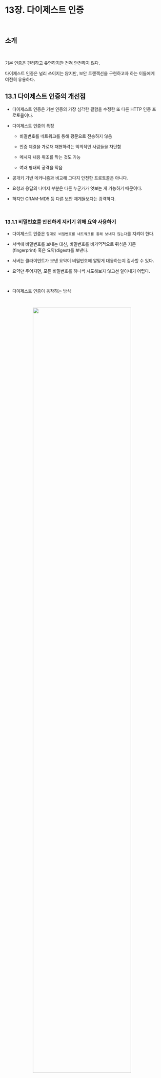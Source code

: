# 13장. 다이제스트 인증

<br>

## 소개

<br>

기본 인증은 편리하고 유연하지만 전혀 안전하지 않다.

다이제스트 인증은 널리 쓰이지는 않지만, 보안 트랜잭션을 구현하고자 하는 이들에게 여전히 유용하다.


## 13.1 다이제스트 인증의 개선점

- 다이제스트 인증은 기본 인증의 가장 심각한 결함을 수정한 또 다른 HTTP 인증 프로토콜이다.

- 다이제스트 인증의 특징

    - 비밀번호를 네트워크를 통해 평문으로 전송하지 않음

    - 인증 체결을 가로채 재현하려는 악의적인 사람들을 차단함

    - 메시지 내용 위조를 막는 것도 가능

    - 여러 형태의 공격을 막음

- 공개키 기반 메커니즘과 비교해 그다지 안전한 프로토콜은 아니다.

- 요청과 응답의 나머지 부분은 다른 누군가가 엿보는 게 가능하기 때문이다.

- 하지만 CRAM-MD5 등 다른 보안 체계들보다는 강력하다.

<br>

### 13.1.1 비밀번호를 안전하게 지키기 위해 요약 사용하기

- 다이제스트 인증은 `절대로 비밀번호를 네트워크를 통해 보내지 않는다`를 지켜야 한다.

- 서버에 비밀번호를 보내는 대신, 비밀번호를 비가역적으로 뒤섞은 지문(fingerprint) 혹은 요약(digest)를 보낸다.

- 서버는 클라이언트가 보낸 요약이 비밀번호에 알맞게 대응하는지 검사할 수 있다.

- 요약만 주어지면, 모든 비밀번호를 하나씩 시도해보지 않고선 알아내기 어렵다.

<br>

- 다이제스트 인증이 동작하는 방식

<br>

<p align="center"><img src="../images/13_1.png" width="80%"></p>

<br>

### 13.1.2 단방향 요약

- 요약은 단방향 함수로 동작하고, 입력 가능한 무한 가지의 모든 입력값들을 유한한 범위의 압축으로 변환한다.
  
- 두 개의 서로 다른 입력이 같은 다이제스트로 변환하는 충돌(collision)이 발생하기도 하지만 실제 충돌을 만날 확률은 매우 작다.

- 인기 있는 요약함수인 MD5(Message Digest)는 임의의 바이트 배열을 원래 길이와 상관 없이 128비트 요약으로 변환한다.

- 128비트는 종종 32글자의 16진수 문자로 표현되며 각 문자는 각각 4비트의 값을 의미한다.

- 비밀번호 혹은 요약 둘중 하나만 가져도 나머지를 추측하기 쉽지 않다.

- 요약 함수는 보통 암호 체크섬(cryptographic checksums)로 불리고, 단방향 해시 함수이거나 지문 함수(fingerprint function)이다.

<br>

### 13.1.3 재전송 방지를 위한 난스(nonce) 사용

- 단방향 요약은 비밀번호를 그대로 전송해야 할 필요가 없다.

- 대신 비밀번호에 대한 요약을 보내주고 악의적인 집단이 쉽게 요약에서 원래 비밀번호를 해독할 수 없음을 보장받기만 하면 된다.

- 하지만 요약을 가로채서 서버로 재전송을 하는 것이 가능하기에 위험에서 지켜주기 어렵다.

- 그래서 재전송 공격을 방지하기 위해서 서버는 자주 바뀌는 난스를 건네준다.
  
- 난스를 비밀번호에 섞으면 난스가 바뀔 때마다 요약도 바뀌게 되기에 비밀번호 요약이 특정한 난스 값에 대해서만 유효하게 만든다.

- 자잘한 재전송 공격들이 난스를 쓰지 않는 다이제스트 인증을 기본 인증만큼 허약한 것으로 만든다.
  
- 난스는 WWW-Authenticate 인증 요구에 담겨 서버에서 클라로 넘겨진다.

<br>

### 13.1.4 다이제스트 인증 핸드셰이크

- HTTP 다이제스트 인증 프로토콜은 기본 인증에서 사용하는 것과 비슷한 헤더를 사용하는 강화된 버전의 인증이다.

- 기존 헤더에 몇몇 새 옵션이 추가되었고, 선택적인 헤더인 Authorization-Info 가 추가되었다.


<br>

<p align="center"><img src="../images/13_2.png" width="80%"></p>

<br>

## 13.2 요약 계산

- 다이제스트 인증의 핵심은 공개된 정보, 비밀 정보, 난스 값을 조합한 단방향 요약이다.

### 13.2.1 요약 알고리즘 입력 데이터

- 요약은 다음의 세 요소로부터 계산된다.

    - 단방향 해시 함수 `H(d)` 와 요약 함수 `KD(s, d)`

    - s는 비밀(secret), d는 데이터(data)를 의미

    - 비밀번호 등 보안 정보를 담고 있는 데이터 덩어리. `A1`

    - 요청 메시지의 비밀이 아닌 속성을 담고 있는 데이터 덩어리. `A2`

- A1, A2 두 조각의 데이터는 요약을 생성하기 위해 H와 HD에 의해 처리된다.

<br>

### 13.2.2 H(d)와 KD(s, d) 알고리즘

- 다이제스트으 인증은 여러 가지 인증 알고리즘을 선택할수 있도록 지원하며 MD5와 MD5-sess가 RFC-2617에서 제안된 알고리즘이다. 기본값은 MD5이다.

- H 함수는 MD5를 계산하고, KD는 콜론으로 연결된 비밀 데이터와 일반 데이터의 MD5를 계산한다.


- H(데이터) = MD5(데이터) 
  
- KD(비밀, 데이터) = H(concatenate(비밀:데이터))

<br>

### 13.2.3 보안 관련 데이터(A1)

- 사용자 이름, 비밀번호, 보호 영역, 난스와 같은 비밀 보호 정보로 이루어져 있다.

- 메시지 자체가 아닌 비밀 정보와만 연관되어 있다.

<br>

### 13.2.4 메시지 관련 데이터(A2)

- URL, 요청 메서드, 메시지 엔터티 본문과 같은 메시지 자체의 정보를 나타낸다.
  
- 이 정보들의 위조를 방지하기 위해 사용된다.

<br>

### 13.2.5 요약 알고리즘 전반

- RFC 2617은 H, KD, A1, A2로 요약을 계산하는 두 가지 방법을 정의한다.

<br>

### 13.2.6 다이제스트 인증 세션

- 어떤 보호 공간을 위한 WWW-Authenticate 인증요구에 대한 클라의 응답은, 그 보호 공간에 대한 인증 세션을 시작하게 한다.

- 보호 공간은 접근 중인 서버의 루트와 영역(realm)의 결합으로 정의된다.

- 인증 세션은 클라이언트가 보호 공간의 다른 서버로부터 또 다른 WWW-Authenticate 인증요구를 받을 때까지 지속된다.

- 클라이언트는 사용자 이름, 비밀번호, 난스, 난스 횟수(nc), 그리고 보호 공간 내 미래의 요청에 들어갈 Authorization 헤더를 만들기 위해 사용될 인증 세션과 연관된 알아보기 힘든 값들을 기억해야 한다.

- 난스가 만료되면, 서버는 난스 값이 낡은 것임을 감수하고 오래된 Authorizastion 헤더 정보를 받아들이는 것을 택할 수 있다.

- 아니면, 서버는 클라이언트가 다시 요청을 보내도록 새 난스 값과 401을 반환할 수 있다. 이때 이 응답에 stale=true로 정의하여 서버는 클라이언트에게 사용자 이름과 비밀번호를 새로 입력할 필요가 없게 한다.

<br>

### 13.2.7 사전(preemptive) 인가

- 일반적인 인증에서 각 요청은 트랜잭션이 완료되기 전에 요청/인증요구 사이클을 필요로 한다.

- 클라이언트가 다음 난스가 무엇이 될지 미리 알고 있어서, 서버가 물어보기 전에 올바른 Authorization 헤더를 생성할 수 있다면 요청/인증요구 사이클을 생략할 수 있게 된다.

<br>

<p align="center"><img src="../images/13_3.webp" width="80%"></p>

<br>

- 기본 인증에서, 브라우저는 클라이언트 데이터베이스를 관리하여 인증에 대한 정보를 저장하고, 다음 요청때 Authorization 헤더를 제대로 세팅할 수 있다.
  
- 그러나 다이제스트 인증에서 사전 인가는 복잡하다. 난스 기술이 재전송 공격을 저지하기 위한 것이기 때문이다.
  
- 서버가 임의의 난스를 생성하므로, 인증요구를 받기 전에는 클라가 무엇이 올바른 Authorization 헤더인지 알 방법이 없다.

<br>

- 다이제스트 인증에서 이를 위해 몇가지 방법을 제안한다.

    - 서버가 다음 난스를 Authentication-Info 성공 헤더에 담아 미리 보낸다.

    - 서버가 짧은 시간 동안 같은 난스를 재사용하는 것을 허용한다.

    - 클라이언트가 서버와 동기화되어 있고 예측 가능한 난스 생성 알고리즘을 사용.

<br>

- 다음 난스 미리 생성하기
    
    - 서버는 Authentication-Info 성공 헤더로 다음 난스 값을 미리 제공할 수 있다.

    - 서버는 인증이 성공했을 때 200 OK 응답과 함께 헤더를 미리 보낸다.

    ```
    Authentication-Info: nextnonce="<nonce-value>"
    ```

    - 이 다음 난스로 클라이언트는 Authorization 헤더를 미리 만들어둘 수 있다.

    - 서버에 다중 요청을 파이프라이닝하는 능력은 쓸모가 없어진다. 다음 요청을 보내기 전에 반드시 다음 난스 값을 받아야 하기 때문이다.

    - 파이프라이닝은 회전 지연(latency)를 회피하기 위한 기술이기 때문에 성능상 불이익이 더 커진다.

<br>

- 제한된 난스 재사용

    - 예로 서버는 한 난스를 다섯 번, 혹은 10초간 재사용하도록 허용할 수 있다.
  
    - 클라는 자유롭게 Authorization 헤더와 함께 요청을 발행하여 파이프라이닝할 수 있다.

    - 난스가 만료되면 서버는 401 Unauthorized 인증요구를 보낼 것.

    - 이때 WWW-Authenticate:stale=true 지시어는 다음과 같이 설정된다.

    ```
    WWW-Authenticate: Digest
        realm="영역 값" 
        nonce="난스 값" 
        stale=true
    ```

<br>

- 동기화된 난스 생성
  
    - 제3자가 쉽게 예측할 수 없는 공유된 비밀키에 기반하면서, 클라이언트와 서버가 순차적으로 같은 난스를 생성할 수 있도록 동기화된 난스 생성 알고리즘을 사용하는 것도 가능

<br>

### 13.2.8 난스 선택

- 난스 내용은 불투명하고 구현 의존적이다.

- 그러나 성능 수준, 보안, 편의성은 현명한 선택에 달려있다.

- RFC 2617이 가상의 난스 공식을 제안했다.

```
BASE64(time-stamp H(time-stamp ":" ETag ":" private-key))

time-stamp - 서버에서 생성된 시간 혹은 반복 불가능한 값
ETag - 요청된 엔터티에 대한 ETag 헤더값
private-key - 서버만이 알고 있는 값
```

- 서버는 클라 인증 헤더를 받은 뒤, 위 공식에서 해시 부분을 재계산하고 클라 인증 헤더의 난스와 일치하지 않거나 타임스탬프가 오래되었다면 요청을 거절한다.
  
- 서버는 난스의 유효 기간을 제한할 수 있으며, ETag를 포함하면 갱신된 리소스에 대한 재요청을 방지한다.

<br>

### 13.2.9 상호 인증

- RFC 2617은 클라이언트가 서버를 인증할 수 있도록 다이제스트 인증을 확장했다.
 
- 서버가 공유된 비밀 정보에 근거한 올바른 응답 요약을 생성할 수 있도록, 클라이언트 난스 값을 제공함으로써 가능해진다.
  
- 이후 서버는 이 요약을 Authentication-Info 헤더를 통해 클라에 전달한다.

- 보안이 상당히 개선되므로 현대적인 클라라면 구현할 것을 권한다.

- 상호 인증은 qop 지시자가 존재할 경우 항상 수행하고, 없다면 수행하지 말아야 한다.
  
- 응답 요약은 A2가 다르다는 것만 제외하면 요청 요약과 같은 방법으로 계산한다.

- A2가 다른 이유는 응답에는 HTTP 메서드가 없고 메시지 엔터티 데이터가 다르기 때문.


<br>

<p align="center"><img src="../images/13_4.png" width="80%"></p>

<br>

- cnonce와 nc는 반드시 응답에 대응하는 클라 요청을 위한 것이어야 한다.
  
- qop="auth", "auth-int"가 지정된 경우 반드시 응답 auth, cnonce, nc가 존재해야 한다.

## 13.3 보호 수준(Quality of Protection) 향상

- qop는 WWW-Authenticate, Authorization, Authentication-Info에 모두 존재할 수 있다.
  
- qop는 서버와 클라가 어떤 보호 기법을 어느 정도 수준으로 사용할 것인지 협상할 수 있게 해준다.

- 예로, 몇몇 트랜잭션은 전송 속도가 크게 떨어지는 것을 감수하고서도 메시지 본문의 무결성을 간단하게 검사하려고 할 수도 있다.

- 서버는 우선 WWW-Authenticate 헤더에 qop 옵션을 쉼표로 구분된 목록 형태로 내보낸다.
  
- 클라이언트는 그 옵션들 중 지원할 수 있으면서 자신의 요구에도 맞는 것을 선택한다. 그것을 Authorization 헤더의 qop 필드에 담아 돌려준다.
  
- 현대적인 요약 구현은 qop 옵션을 지원해야 한다.

- auth 는 인증을 의미. auth-int는 인증 및 메시지 무결성 보호를 의미.


## 13.4 실제 상황에 대한 고려

### 13.4.1 다중 인증요구

- 서버는 한 리소스에 대해 여러 인증을 요구할 수 있다.
  
- 다중 인증요구에 직면했을 때, 클라이언트는 반드시 자신이 지원할 수 있는 가장 강력한 인증 메커니즘을 선택해야 한다.
  
- 사용자 에이전트는 www-authenticate나 proxy-authenticate 헤더 필드의 값을 분석할 때 반드시 특별한 주의를 기울여야 한다.
  
- 인증요구 그 자체가 쉼표로 구분된 목록으로 된 여러 개의 인증 매개변수들을 담을 수 있는 것과 마찬가지로, 헤더들에 인증요구가 둘 이상 포함되거나 www-authenticate 헤더가 둘 이상 제공될 수도 있기 때문이다.
  
- 하지만 오늘날 대부분의 브라우저는 요약 인증도 인식한다.

<br>

### 13.4.2 오류 처리

- 다이제스트 인증에서 지시자나 그 값이 적절하지 않거나 요구된 지시자가 빠져있을 경우 알맞은 응답은 400 Bad Request이다.
  
- 요청의 요약이 맞지 않으면 로그인 실패를 기록해 두는 게 좋다. 

- 반복된 실패는 공격자가 비밀번호 추측을 시도하고 있음을 의미한다.

- 인증 서버는 uri 지시자가 가리키는 리소스가 요청줄에 명시된 리소스와 같음을 확인해야 한다.

- 다르다면 서버는 400 반환하는 것이 좋으며, 공격의 징후일 수 있으므로 로그 남겨야 한다.
  
- 이 필드와 요청 URL과의 중복된 정보는 중간의 프락시가 클라이언트의 요청줄을 변조했을 가능성에 대처할 수 있게 해준다.
  
변형된 요청의 요약을 계산한 결과는 클라가 계산한 요약과 다를 것이다.

<br>

### 13.4.3 보호 공간(Protection Space)

- 영역 값은 접근한 서버의 루트 URL과 결합되어 보호 공간을 정의한다.

- 영역은 서버의 보호된 리소스들을 자신만의 인증 제도와 인가 데이터베이스 어느 한 쪽 혹은 양쪽 모두를 가진 보호 영역의 집합으로 분할할 수 있도록 해준다.
  
- 영역 값은 원 서버에 의해 할당되는 문자열. 인증 제도에 추가적인 의미를 더한다.

- 보호 공간은 어떤 자격이 자동으로 적용되는 영역을 결정한다.

- 이전 요청이 인가되면, 같은 자격은 인증 제도, 매개변수, 사용자 설정 중 한 가지 이상에 의해 정해진 시간동안 재사용될 것이다.
  
- 보호 공간의 구체적 계산은 인증 메커니즘에 달림

    - 기본 인증에서 클라는 요청 URI와 그 하위의 모든 경로는 같은 보호 공간에 있는 것으로 가정함. 
    클라이언트는 이 공간에서 서버로부터의 또 다른 인증 요구를 기다리지 않고 미리 리소스에 대한 인가를 받을 수 있음

    - 다이제스트 인증에서 www-authenticate: domain 필드는 보호 공간을 보다 엄밀히 정의. domain 필드는 작은따옴표로 묶인 uri의 공백으로 분리된 목록. 
    이 domain 목록의 모든 URI와 논리적으로 그 하위에 위치한 모든 URI는 같은 보호 공간에 있는 것으로 가정함. 
    만약 domain 필드가 없거나 빈 값이라면 인증을 요구하는 서버의 모든 URI는 그 보호 공간에 있는 것.

<br>

### 13.4.4 URI 다시 쓰기

- 프락시는 가리키는 리소스의 변경 없이 구문만 고쳐서 URI를 다시 쓰기도 한다.

    - 호스트 명은 정규화되거나 IP주소로 대체.

    - 문자들은 "%" escape 형식으로 대체.

    - 특정 원 서버로부터 가져오는 리소스에 영향을 주지 않는, 타입에 대한 추가 속성이 uri의 끝에 붙거나 중간에 삽입될 수 있음.

- 다이제스트 인증은 URI값의 무결성을 검증하므로, 이러한 변경에 의해 인증이 실패할 수 있다.

<br>

### 13.4.5 캐시

- 어떤 공유 캐시가 authorization 헤더를 포함한 요청과 응답을 받은 경우, 다음 두 cache-control 지시자 중 하나가 응답에 존재하지 않는 한 다른 요청에 대해 그 응답을 반환해서는 안된다.
  
## 13.5 보안에 대한 고려사항

### 13.5.1 헤더 부당 변경

- 헤더 부당 변경에 대해 항상 안전한 시스템을 제공하기 위해서 양 종단 암호화나 헤더에 대한 디지털 서명 등이 필요할 것이다. 양쪽의 조합이면 더 좋다.
  
- 다이제스트 인증은 쉽게 조작할 수 없는 인증 제도를 제공하는 것이 초점을 맞추고 있으나, 반드시 그 보호를 데이터까지 확장하는 것은 아니다.
  
- 보호 수준에 대한 정보는 www-authenticate, authorization 헤더에만 담겨있다.

<br>

### 13.5.2 재전송 공격

- 재전송 공격이란 누군가가 어떤 트랜잭션에서 엿들은 인증 자격을 다른 트랜잭션을 위해 사용하는 것을 말한다.

- GET요청에 대한 이슈이나 POST, PUT요청에 대한 재전송 공격에 대해서도 잘 동작하는 예방책이 있어야 한다.

- 서버가 재전송된 자격을 승인한다는 것은 같은 난스 값을 반복해 사용한 것이다.
  
- 완화 방법 중 하나는 클라 ip 주소, 타임스탬프, 리소스 etag, 개인 서버 키에 대한 요약을 포함하는 난스를 서버가 생성하는 것이다.

- 재전송 공격을 완전히 막는 방법은 매 트랜잭션마다 유일한 난스값을 사용하는 것이다.

- 서버는 매 트랜잭션마다 유일한 난스를 타임아웃 값과 함께 발급하며 발급된 난스는 그때의 트랜잭션과 주어진 타임아웃 값의 기간 동안만 유효하다.
  
<br>

### 13.5.3 다중 인증 메커니즘

- 서버가 다중 인증을 지원할 때, 클라이언트는 가장 강력한 인증 제도를 선택해야 하지만 그럴 의무는 없다.
  
- 언제나 가장 강력한 인증 제도를 선택하는 것이 불가능하다면 다른 선택지는 가장 강력한 인증 제도만을 유지하는 프락시 서버를 사용하는 것이다. 
  
- 그러나 사내 네트워크같이 모든 클라이언트가 강력한 인증 제도를 지원할 수 있다고 알려진 경우만 가능하다.

<br>

### 13.5.4 사전(dictionary) 공격

- 사전 공격은 전형적인 비밀번호 추측 공격이다.

- 악의적인 사용자가 트랜잭션을 엿듣고, 난스/응답 쌍에 대해 비밀번호 추측 프로그램을 사용할 수 있다.

- 만약 사용자가 단순한 비밀번호를 사용하고, 서버도 단순한 난스를 사용한다면 찾아낼 확률이 있다.

- 복잡한 비밀번호, 괜찮은 비밀번호 만료 정책으로 막는다.

<br>

### 13.5.5 악의적인 프락시와 중간자 공격

- 프락시 중 하나가 악의적이거나 보안이 허술하다면, 클라는 중간자 공격에 취약한 상태가 될 가능성이 있다.
  
- 신뢰할 수 있는 프락시라도, 확장 인터페이스를 활용해 트래픽을 가로채 수정할 수도 있다.

- 이것을 막는 유일한 방법은 SSL을 활용하는 것이다.

### 13.5.6 선택 평문 공격

- 클라이언트 보안이 허술하거나 악의적인 프락시가 트래픽 중간에 끼어든다면(혹은 서버가 악의적이라면) 클라이언트가 응답 계산을 하기 위한 난스를 제공할 수 있다.

- 이것은 응답의 암호 해독을 쉽게 할 수 있다. 이것이 선택 평문 공격이다.

- 선택 평문 공격의 변종

    - 미리 계산된 사전 공격

        사전 공격과 선택 평문 공격의 조합.

        공격 서버는 미리 결정된 난스와 자주 쓰이는 비밀번호들로 응답의 집합을 생성, 사전을 만듦.

        공격 서버/프락시는 트래픽을 차단하고 미리 결정된 난스를 클라이언트로 전송.

        클라이언트로부터 응답을 받을 때, 공격자는 대응되는 항목을 생성된 사전에서 찾고,대응되는 게 있다면, 사용자의 비밀번호를 손에 얻은 것.

    - 자동화된 무차별 대입 공격

        많은 컴퓨터를 동원해 주어진 범위에서 가능한 모든 비밀번호를 열거함.

        방어를 위해, 클라가 서버에서 제공된 난스 대신 선택적인 cnonce 지시자를 사용하여 응답을 생성할 수 있도록 설정하는 방법이 있음.

        강력한 비밀번호, 비밀번호 만료 정책으로 위협을 완전 경감 가능.

<br>

### 13.5.7 비밀번호 저장

- 다이제스트 인증 메커니즘은 사용자 응답을 서버 내부에 저장된 것(사용자 이름, 영역, 비밀번호의 요약을 통해 계산된 H(A1), 사용자 이름의 투플)과 비교한다.

- 다이제스트 인증 비밀번호 파일이 유출되면 영역의 모든 문서는 암호 해독 과정이 필요없이 즉각 공격자에게 노출된다.
 
- 완화를 위해 비밀번호 파일을 안전하게 보호하거나, 영역 이름을 유일하게 보장하여 유출 피해를 특정 영역으로 국소화할 수 있다.

- 다이제스트 인증은 콘텐츠에 대한 보안 측면에서 어떠한 보호도 제공하지 못한다.

- 진정한 보안 트랜잭션은 SSL을 통해서 가능하다.